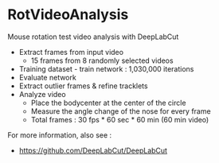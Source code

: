 # RotVideoAnalysis
Mouse rotation test video analysis with DeepLabCut

* Extract frames from input video
    * 15 frames from 8 randomly selected videos
* Training dataset - train network : 1,030,000 iterations
* Evaluate network
* Extract outlier frames & refine tracklets
* Analyze video
    * Place the bodycenter at the center of the circle
    * Measure the angle change of the nose for every frame
    * Total frames : 30 fps * 60 sec * 60 min (60 min video)
 

For more information, also see : 
   * https://github.com/DeepLabCut/DeepLabCut

